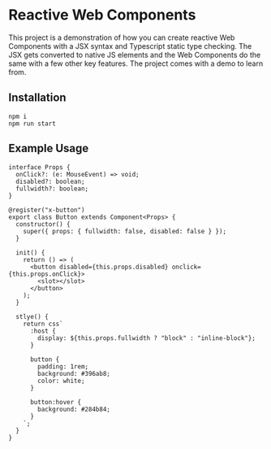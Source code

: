 # Reactive Web Components

This project is a demonstration of how you can create reactive Web Components with a JSX syntax and Typescript static type checking. The JSX gets converted to native JS elements and the Web Components do the same with a few other key features. The project comes with a demo to learn from.

## Installation

    npm i
    npm run start

## Example Usage

```
interface Props {
  onClick?: (e: MouseEvent) => void;
  disabled?: boolean;
  fullwidth?: boolean;
}

@register("x-button")
export class Button extends Component<Props> {
  constructor() {
    super({ props: { fullwidth: false, disabled: false } });
  }

  init() {
    return () => (
      <button disabled={this.props.disabled} onclick={this.props.onClick}>
        <slot></slot>
      </button>
    );
  }

  stlye() {
    return css`
      :host {
        display: ${this.props.fullwidth ? "block" : "inline-block"};
      }

      button {
        padding: 1rem;
        background: #396ab8;
        color: white;
      }

      button:hover {
        background: #284b84;
      }
    `;
  }
}
```
